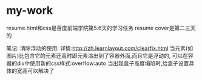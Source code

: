 # my-work
resume.html和css是百度前端学院第5.6天的学习任务
resume cover是第二三天的

笔记:
清除浮动的使用:
详情:http://zh.learnlayout.com/clearfix.html
当元素(如图片)比包含它的元素还高时即元素溢出到了容器外面,而且它是浮动的,
可以在容器的div中使用新的css样式:overflow:auto
当出现盒子高度塌陷时,给盒子设置具体的宽高可以解决了
